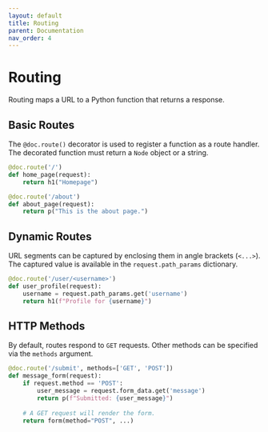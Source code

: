 ```yaml
---
layout: default
title: Routing
parent: Documentation
nav_order: 4
---
```


# Routing

Routing maps a URL to a Python function that returns a response.

## Basic Routes

The `@doc.route()` decorator is used to register a function as a route handler. The decorated function must return a `Node` object or a string.

```python
@doc.route('/')
def home_page(request):
    return h1("Homepage")

@doc.route('/about')
def about_page(request):
    return p("This is the about page.")
```

## Dynamic Routes

URL segments can be captured by enclosing them in angle brackets (`<...>`). The captured value is available in the `request.path_params` dictionary.

```python
@doc.route('/user/<username>')
def user_profile(request):
    username = request.path_params.get('username')
    return h1(f"Profile for {username}")
```

## HTTP Methods

By default, routes respond to `GET` requests. Other methods can be specified via the `methods` argument.

```python
@doc.route('/submit', methods=['GET', 'POST'])
def message_form(request):
    if request.method == 'POST':
        user_message = request.form_data.get('message')
        return p(f"Submitted: {user_message}")
    
    # A GET request will render the form.
    return form(method="POST", ...)
```
